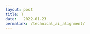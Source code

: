 ```yaml
---
layout: post
title: T
date:   2022-01-23
permalink: /technical_ai_alignment/
---
```


<!-- *This post is being written* -->
<!-- *This post was written based on my favourite parts of the [MLAB](https://www.redwoodresearch.org/community-and-team-growth) bootcamp.*  -->

<!-- <img src="../assets/mlab.png"> -->

<!-- If you believe AI (through machine learning, or otherwise) might transform society, you might also be concerned whether such transformation is very good or [very bad](https://en.wikipedia.org/wiki/Existential_risk_from_artificial_general_intelligence). One approach to working on this problem is *technical AI alignment*, which in this post I define to be working with existing ML systems. This post is accompanied with  -->